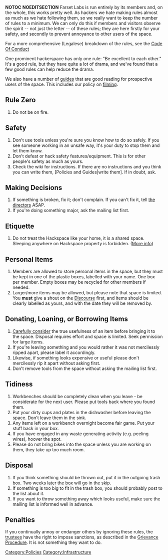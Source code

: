 __NOTOC__ __NOEDITSECTION__ Farset Labs is run entirely by its members and, on the whole, this works pretty well. As hackers we hate making rules almost as much as we hate following them, so we really want to keep the number of rules to a minimum. We can only do this if members and visitors observe the spirit -- not just the letter -- of these rules; they are here firstly for your safety, and secondly to prevent annoyance to other users of the space.

For a more comprehensive (Legalese) breakdown of the rules, see the [Code Of Conduct](Code_of_Conduct/Full_Text.md "wikilink")

One prominent hackerspace has only one rule: "Be excellent to each other." It's a good rule, but they have quite a lot of drama, and we've found that a few good rules can help reduce the drama.

We also have a number of [guides](Policies_and_Guides.md "wikilink") that are good reading for prospective users of the space. This includes our policy on [filming](Film_and_Photography_Policy.md "wikilink").

Rule Zero
---------

1.  Do not be on fire.

Safety
------

1.  Don't use tools unless you're sure you know how to do so safely. If you see someone working in an unsafe way, it's your duty to stop them and let them know.
2.  Don't defeat or hack safety features/equipment. This is for other people's safety as much as yours.
3.  Check the wiki for instructions. If there are no instructions and you think you can write them, [Policies and Guides|write them]. If in doubt, ask.

Making Decisions
----------------

1.  If something is broken, fix it; don't complain. If you can't fix it, tell [the directors](Organisation.md "wikilink") ASAP.
2.  If you're doing something major, ask the mailing list first.

Etiquette
---------

1.  Do not treat the Hackspace like your home, it is a shared space. Sleeping anywhere on Hackspace property is forbidden. ([More info](Sleeping_in_Hackspace.md "wikilink"))

Personal Items
--------------

1.  Members are allowed to store personal items in the space, but they must be kept in one of the plastic boxes, labelled with your name. One box per member. Empty boxes may be recycled for other members if needed.
2.  Larger/more items may be allowed, but please note that space is limited. You **must** give a shout on the [Discourse](http://discourse.farsetlabs.org.uk "wikilink") first, and items should be clearly labelled as yours, and with the date they will be removed by.

Donating, Loaning, or Borrowing Items
-------------------------------------

1.  [Carefully consider](Guides/Bringing_items_to_the_space.md "wikilink") the true usefulness of an item before bringing it to the space. Disposal requires effort and space is limited. Seek permission for large items.
2.  If you're leaving something and you would rather it was not mercilessly ripped apart, please label it accordingly.
3.  Likewise, if something looks expensive or useful please don't mercilessly rip it apart without asking first.
4.  Don't remove tools from the space without asking the mailing list first.

Tidiness
--------

1.  Workbenches should be completely clean when you leave - be considerate for the next user. Please put tools back where you found them.
2.  Put your dirty cups and plates in the dishwasher before leaving the space. Don't leave them in the sink.
3.  Any items left on a workbench overnight become fair game. Put your stuff back in your box.
4.  If you have engaged in any waste generating activity (e.g. peeling wires), hoover the spot.
5.  Please do not bring bikes into the space unless you are working on them, they take up too much room.

Disposal
--------

1.  If you think something should be thrown out, put it in the outgoing trash box. Two weeks later the box will go in the skip.
2.  If something is too big to fit in the trash box, you should probably post to the list about it.
3.  If you want to throw something away which looks useful, make sure the mailing list is informed well in advance.

Penalties
---------

If you continually annoy or endanger others by ignoring these rules, the [trustees](Organisation/Trustees.md "wikilink") have the right to impose sanctions, as described in the [Grievance Procedure](Grievance_Procedure.md "wikilink"). It is not something they want to do.

<Category:Policies> <Category:Infrastructure>
